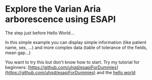 # Explore the Varian Aria arborescence using ESAPI
The step just before Hello World...

In this simple example you can display simple information (like patient name, sex, ...) and more complex data (table of tolerance of the fields, mean gap...)



You want to try this but don't know how to start. Try my tutorial for beginners: [https://github.com/uhqd/esapiForDummies](https://github.com/uhqd/esapiForDummies) and the [hello world](https://github.com/uhqd/helloWorld)






